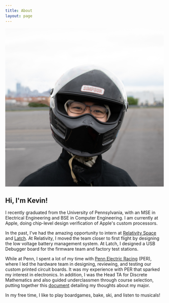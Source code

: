 ```yaml
---
title: About
layout: page
---
```

![Profile Image](/assets/images/helmetPic.jpg)

<h2>Hi, I'm Kevin!</h2>

I recently graduated from the University of Pennsylvania, with an MSE in Electrical Engineering and BSE in Computer Engineering. I am currently at Apple, doing chip-level design verification of Apple's custom processors. 

In the past, I've had the amazing opportunity to intern at
<a href="https://www.relativityspace.com/" target="_blank" rel="noopener noreferrer">Relativity Space</a>
 and
<a href="https://www.latch.com/" target="_blank" rel="noopener noreferrer">Latch</a>.
At Relativity, I moved the team closer to first flight by designing the low voltage battery management system. At Latch, I designed a USB Debugger board for the firmware team and factory test stations.

While at Penn, I spent a lot of my time with [Penn Electric Racing](../Penn-Electric-Racing) (PER), where I led the hardware team in designing, reviewing, and testing our custom printed circuit boards. It was my experience with PER that sparked my interest in electronics. In addition, I was the Head TA for Discrete Mathematics and also guided underclassmen through course selection, putting together this [document](/assets/WhyCMPE.pdf) detailing my thoughts about my major.

In my free time, I like to play boardgames, bake, ski, and listen to musicals!

<!--
<h2>Skills</h2>

<ul class="skill-list">
	<li>PCB Design (Altium)</li>
	<li>FPGA (Verilog)</li>
	<li>SPICE</li>
	<li>Electronics Laboratory Equipment</li>
	<li>Surface Mount Soldering</li>
	<li>Java</li>
	<li>C</li>
	<li>C++</li>
</ul>
-->
